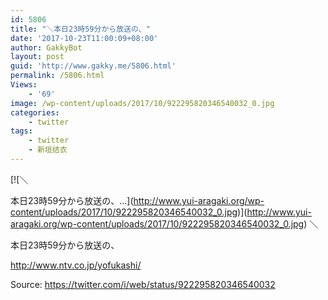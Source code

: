 ```yaml
---
id: 5806
title: "＼本日23時59分から放送の、"
date: '2017-10-23T11:00:09+08:00'
author: GakkyBot
layout: post
guid: 'http://www.gakky.me/5806.html'
permalink: /5806.html
Views:
    - '69'
image: /wp-content/uploads/2017/10/922295820346540032_0.jpg
categories:
    - twitter
tags:
    - twitter
    - 新垣结衣
---
```


[![＼

本日23時59分から放送の、...](http://www.yui-aragaki.org/wp-content/uploads/2017/10/922295820346540032_0.jpg)](http://www.yui-aragaki.org/wp-content/uploads/2017/10/922295820346540032_0.jpg)
＼

本日23時59分から放送の、

http://www.ntv.co.jp/yofukashi/

Source: <https://twitter.com/i/web/status/922295820346540032>
